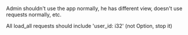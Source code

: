 
Admin shouldn't use the app normally, he has different view, doesn't use requests normally, etc.

All load_all requests should include 'user_id: i32' (not Option, stop it)